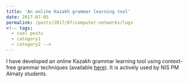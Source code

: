 ```yaml
---
title: 'An online Kazakh grammar learning tool'
date: 2017-07-05
permalink: /posts/2017/07/computer-networks/logs
<!-- tags:
  - cool posts
  - category1
  - category2 -->
---
```


I have developed an online Kazakh grammar learning tool using context-free grammar techniques (available [here](kazhymurat.ml/kazakh)). It is actively used by NIS PM Almaty students.
